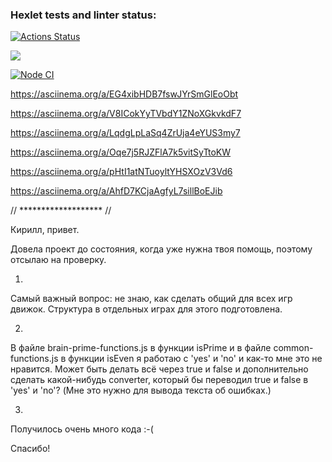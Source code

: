 ### Hexlet tests and linter status:
[![Actions Status](https://github.com/anna-kra/frontend-project-lvl1/workflows/hexlet-check/badge.svg)](https://github.com/anna-kra/frontend-project-lvl1/actions)

<a href="https://codeclimate.com/github/anna-kra/frontend-project-lvl1/maintainability"><img src="https://api.codeclimate.com/v1/badges/e6d5b3e0bbef59c42119/maintainability" /></a>

[![Node CI](https://github.com/anna-kra/frontend-project-lvl1/actions/workflows/nodejs.yml/badge.svg)](https://github.com/anna-kra/frontend-project-lvl1/actions/workflows/nodejs.yml)

https://asciinema.org/a/EG4xibHDB7fswJYrSmGlEoObt

https://asciinema.org/a/V8ICokYyTVbdY1ZNoXGkvkdF7

https://asciinema.org/a/LqdgLpLaSq4ZrUja4eYUS3my7

https://asciinema.org/a/Oqe7j5RJZFlA7k5vitSyTtoKW

https://asciinema.org/a/pHtI1atNTuoyltYHSXOzV3Vd6

https://asciinema.org/a/AhfD7KCjaAgfyL7sillBoEJib


// ******************* //  

Кирилл, привет. 

Довела проект до состояния, когда уже нужна твоя помощь, поэтому отсылаю на проверку. 

1. 
Самый важный вопрос: не знаю, как сделать общий для всех игр движок. Структура в отдельных играх для этого подготовлена. 

2. 
В файле brain-prime-functions.js в функции isPrime 
и в файле common-functions.js в функции isEven 
я работаю с 'yes' и 'no' и как-то мне это не нравится. Может быть делать всё через true и false и дополнительно сделать какой-нибудь converter, который бы переводил true и false в 'yes' и 'no'? 
(Мне это нужно для вывода текста об ошибках.)

3. 
Получилось очень много кода :-( 

Спасибо!
